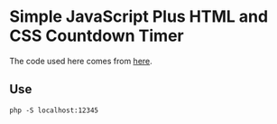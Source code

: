 # Simple JavaScript Plus HTML and CSS Countdown Timer

The code used here comes from [here](https://webdevtrick.com/javascript-countdown-timer/).

## Use

```
php -S localhost:12345
```
